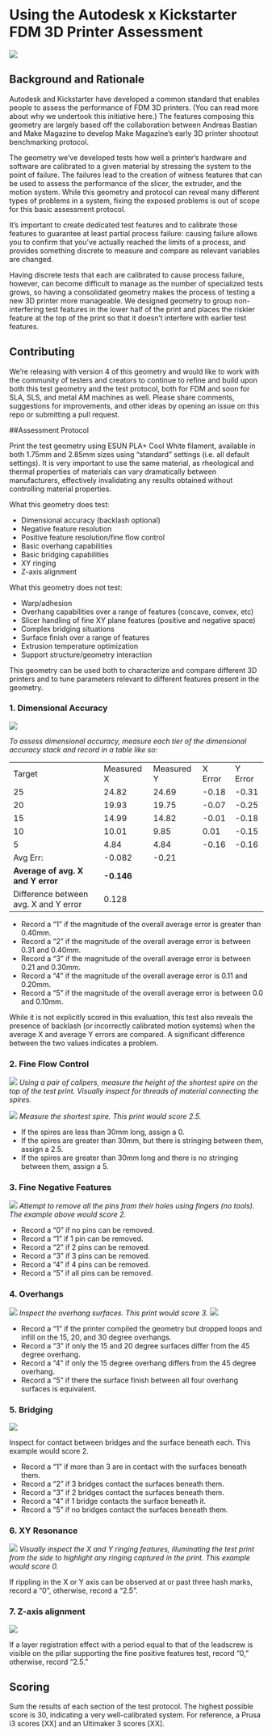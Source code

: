 
# Using the Autodesk x Kickstarter FDM 3D Printer Assessment
![](./img/img.001.png)
## Background and Rationale
Autodesk and Kickstarter have developed a common standard that enables people to assess the performance of FDM 3D printers. (You can read more about why we undertook this initiative here.) The features composing this geometry are largely based off the collaboration between Andreas Bastian and Make Magazine to develop Make Magazine’s early 3D printer shootout benchmarking protocol.

The geometry we’ve developed tests how well a printer’s hardware and software are calibrated to a given material by stressing the system to the point of failure.  The failures lead to the creation of witness features that can be used to assess the performance of the slicer, the extruder, and the motion system.  While this geometry and protocol can reveal many different types of problems in a system, fixing the exposed problems is out of scope for this basic assessment protocol.

It’s important to create dedicated test features and to calibrate those features to guarantee at least partial process failure: causing failure allows you to confirm that you’ve actually reached the limits of a process, and provides something discrete to measure and compare as relevant variables are changed.

Having discrete tests that each are calibrated to cause process failure, however, can become difficult to manage as the number of specialized tests grows, so having a consolidated geometry makes the process of testing a new 3D printer more manageable. We designed geometry to group non-interfering test features in the lower half of the print and places the riskier feature at the top of the print so that it doesn’t interfere with earlier test features.

## Contributing
We’re releasing with version 4 of this geometry and would like to work with the community of testers and creators to continue to refine and build upon both this test geometry and the test protocol, both for FDM and soon for SLA, SLS, and metal AM machines as well.  Please share comments, suggestions for improvements, and other ideas by opening an issue on this repo or submitting a pull request.  

##Assessment Protocol

Print the test geometry using ESUN PLA+ Cool White filament, available in both 1.75mm and 2.85mm sizes using “standard” settings (i.e. all default settings).  It is very important to use the same material, as rheological and thermal properties of materials can vary dramatically between manufacturers, effectively invalidating any results obtained without controlling material properties.

What this geometry does test:

* Dimensional accuracy (backlash optional)
* Negative feature resolution
* Positive feature resolution/fine flow control
* Basic overhang capabilities
* Basic bridging capabilities
* XY ringing
* Z-axis alignment

What this geometry does not test:

* Warp/adhesion
* Overhang capabilities over a range of features (concave, convex, etc)
* Slicer handling of fine XY plane features (positive and negative space)
* Complex bridging situations
* Surface finish over a range of features
* Extrusion temperature optimization
* Support structure/geometry interaction

This geometry can be used both to characterize and compare different 3D printers and to tune parameters relevant to different features present in the geometry.

### 1. Dimensional Accuracy

![](./img/img.002.png)

*To assess dimensional accuracy, measure each tier of the dimensional accuracy stack and record in a table like so:*



|                                      |            |            |         |         |
|---------------------------------------|------------|------------|---------|---------|
| Target| Measured X | Measured Y | X Error | Y Error |
| 25   | 24.82      | 24.69      | -0.18   | -0.31   |
| 20                                    | 19.93      | 19.75      | -0.07   | -0.25   |
| 15                                    | 14.99      | 14.82      | -0.01   | -0.18   |
| 10                                    | 10.01      | 9.85       | 0.01    | -0.15   |
| 5                                     | 4.84       | 4.84       | -0.16   | -0.16   |
| Avg Err:                              | -0.082     | -0.21      |         |         |
| **Average of avg. X and Y error**         | **-0.146**     |            |         |         |
| Difference between avg. X and Y error | 0.128      |            |         |         |     |


* Record a “1” if the magnitude of the overall average error is greater than 0.40mm.
* Record a “2” if the magnitude of the overall average error is between 0.31 and 0.40mm.
* Record a “3” if the magnitude of the overall average error is between 0.21 and 0.30mm.
* Record a “4” if the magnitude of the overall average error is 0.11 and 0.20mm.
* Record a “5” if the magnitude of the overall average error is between 0.0 and 0.10mm.

While it is not explicitly scored in this evaluation, this test also reveals the presence of backlash (or incorrectly calibrated motion systems) when the average X and average Y errors are compared.  A significant difference between the two values indicates a problem.  

### 2. Fine Flow Control

![](./img/img.003.png)
*Using a pair of calipers, measure the height of the shortest spire on the top of the test print.  Visually inspect for threads of material connecting the spires.*

![](./img/img.004.png)
*Measure the shortest spire.  This print would score 2.5.*

* If the spires are less than 30mm long, assign a 0.
* If the spires are greater than 30mm, but there is stringing between them, assign a 2.5.
* If the spires are greater than 30mm long and there is no stringing between them, assign a 5.  

### 3. Fine Negative Features

![](./img/img.008.png)
*Attempt to remove all the pins from their holes using fingers (no tools).  The example above would score 2.*

* Record a “0” if no pins can be removed.
* Record a “1” if 1 pin can be removed.
* Record a “2” if 2 pins can be removed.
* Record a “3” if 3 pins can be removed.
* Record a “4” if 4 pins can be removed.
* Record a “5” if all pins can be removed.

### 4. Overhangs

![](./img/img.006.png)
*Inspect the overhang surfaces.  This print would score 3.*
![](./img/img.007.png)

* Record a “1” if the printer compiled the geometry but dropped loops and infill on the 15, 20, and 30 degree overhangs.
* Record a “3” if only the 15 and 20 degree surfaces differ from the 45 degree overhang.
* Record a “4” if only the 15 degree overhang differs from the 45 degree overhang.
* Record a “5” if there the surface finish between all four overhang surfaces is equivalent.

### 5. Bridging

![](./img/img.005.png)

Inspect for contact between bridges and the surface beneath each.  This example would score 2.  

* Record a “1” if more than 3 are in contact with the surfaces beneath them.
* Record a “2” if 3 bridges contact the surfaces beneath them.
* Record a “3” if 2 bridges contact the surfaces beneath them.
* Record a “4” if 1 bridge contacts the surface beneath it.
* Record a “5” if no bridges contact the surfaces beneath them.

### 6. XY Resonance
![](./img/img.009.png)
*Visually inspect the X and Y ringing features, illuminating the test print from the side to highlight any ringing captured in the print.  This example would score 0.*

If rippling in the X or Y axis can be observed at or past three hash marks, record a “0”, otherwise, record a “2.5”.

### 7. Z-axis alignment

![](./img/img.001.png)

If a layer registration effect with a period equal to that of the leadscrew is visible on the pillar supporting the fine positive features test, record “0,” otherwise, record “2.5.”

## Scoring
Sum the results of each section of the test protocol.  The highest possible score is 30, indicating a very well-calibrated system. For reference, a Prusa i3 scores [XX] and an Ultimaker 3 scores [XX].
